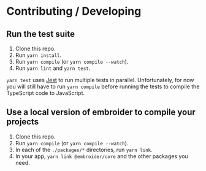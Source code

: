 # Contributing / Developing

## Run the test suite

1. Clone this repo.
2. Run `yarn install`.
3. Run `yarn compile` (or `yarn compile --watch`).
4. Run `yarn lint` and `yarn test`.

`yarn test` uses [Jest](https://jestjs.io/) to run multiple tests in parallel.
Unfortunately, for now you will still have to run `yarn compile` before running
the tests to compile the TypeScript code to JavaScript.

## Use a local version of embroider to compile your projects

1. Clone this repo.
2. Run `yarn compile` (or `yarn compile --watch`).
3. In each of the `./packages/*` directories, run `yarn link`.
4. In your app, `yarn link @embroider/core` and the other packages you need.
